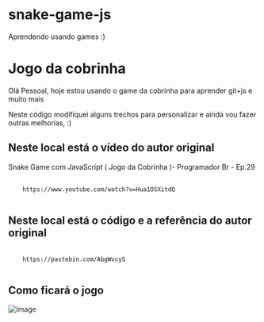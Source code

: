 # snake-game-js
Aprendendo usando games :)

<h1>Jogo da cobrinha</h1>
<p>Olá Pessoal, hoje estou usando o game da cobrinha para aprender git+js e muito mais</p>
<p>Neste código modifiquei alguns trechos para personalizar e ainda vou fazer outras melhorias, :)</p>

<h2>Neste local está o vídeo do autor original</h2>
<p>Snake Game com JavaScript ( Jogo da Cobrinha )- Programador Br - Ep.29</p>
<pre>
  <code>
    https://www.youtube.com/watch?v=Hua1OSXitdQ
  </code>
</pre>

<h2>Neste local está o código e a referência do autor original</h2>
<pre>
  <code>
    https://pastebin.com/AbgWvcyS
  </code>
</pre>

<h2>Como ficará o jogo</h2>

![image](https://user-images.githubusercontent.com/72364037/106653912-2bc7e900-6576-11eb-850b-64cddd6e8885.png)
